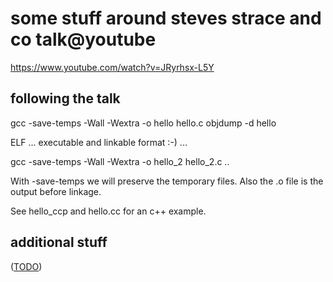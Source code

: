 some stuff around steves strace and co talk@youtube
===================================================

https://www.youtube.com/watch?v=JRyrhsx-L5Y


following the talk
------------------

gcc -save-temps -Wall -Wextra -o hello hello.c
objdump -d hello

ELF ... executable and linkable format :-) ...


gcc -save-temps -Wall -Wextra -o hello_2 hello_2.c
..


With -save-temps we will preserve the temporary files. Also the .o file is the output before linkage.

See hello_ccp and hello.cc for an c++ example.

additional stuff
----------------

([TODO](TODO.md))
